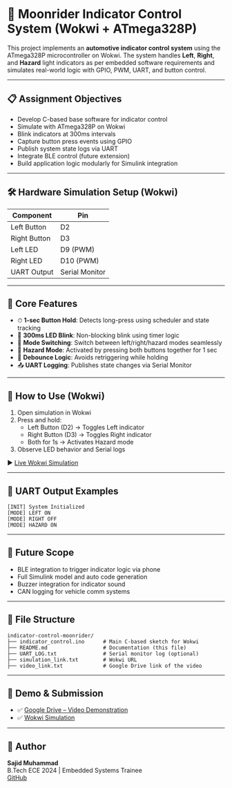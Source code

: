 # 🚗 Moonrider Indicator Control System (Wokwi + ATmega328P)

This project implements an **automotive indicator control system** using the ATmega328P microcontroller on Wokwi. The system handles **Left**, **Right**, and **Hazard** light indicators as per embedded software requirements and simulates real-world logic with GPIO, PWM, UART, and button control.

---

## 📋 Assignment Objectives

- Develop C-based base software for indicator control
- Simulate with ATmega328P on Wokwi
- Blink indicators at 300ms intervals
- Capture button press events using GPIO
- Publish system state logs via UART
- Integrate BLE control (future extension)
- Build application logic modularly for Simulink integration

---

## 🛠️ Hardware Simulation Setup (Wokwi)

| Component       | Pin            |
|----------------|----------------|
| Left Button     | D2             |
| Right Button    | D3             |
| Left LED        | D9 (PWM)       |
| Right LED       | D10 (PWM)      |
| UART Output     | Serial Monitor |

---

## 🧠 Core Features

- ⏱ **1-sec Button Hold**: Detects long-press using scheduler and state tracking
- 🔁 **300ms LED Blink**: Non-blocking blink using timer logic
- 🔄 **Mode Switching**: Switch between left/right/hazard modes seamlessly
- 🔧 **Hazard Mode**: Activated by pressing both buttons together for 1 sec
- 🔕 **Debounce Logic**: Avoids retriggering while holding
- 📤 **UART Logging**: Publishes state changes via Serial Monitor

---

## 🧪 How to Use (Wokwi)

1. Open simulation in Wokwi  
2. Press and hold:
   - Left Button (D2) → Toggles Left indicator
   - Right Button (D3) → Toggles Right indicator
   - Both for 1s → Activates Hazard mode
3. Observe LED behavior and Serial logs

▶️ [Live Wokwi Simulation](https://wokwi.com/projects/436893161708829697)

---

## 💬 UART Output Examples

```
[INIT] System Initialized
[MODE] LEFT ON
[MODE] RIGHT OFF
[MODE] HAZARD ON
```

---

## 🧩 Future Scope

- BLE integration to trigger indicator logic via phone
- Full Simulink model and auto code generation
- Buzzer integration for indicator sound
- CAN logging for vehicle comm systems

---

## 📁 File Structure

```
indicator-control-moonrider/
├── indicator_control.ino      # Main C-based sketch for Wokwi
├── README.md                  # Documentation (this file)
├── UART_LOG.txt               # Serial monitor log (optional)
├── simulation_link.txt        # Wokwi URL
├── video_link.txt             # Google Drive link of the video
```

---

## 🎥 Demo & Submission

- ✅ [Google Drive – Video Demonstration](https://drive.google.com/YOUR-VIDEO-LINK)
- ✅ [Wokwi Simulation](https://wokwi.com/projects/436893161708829697)

---

## 👤 Author

**Sajid Muhammad**  
B.Tech ECE 2024 | Embedded Systems Trainee  
[GitHub](https://github.com/YOUR-USERNAME)

